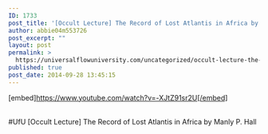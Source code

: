 ```yaml
---
ID: 1733
post_title: '[Occult Lecture] The Record of Lost Atlantis in Africa by Manly P. Hall #UfU'
author: abbie04m553726
post_excerpt: ""
layout: post
permalink: >
  https://universalflowuniversity.com/uncategorized/occult-lecture-the-record-of-lost-atlantis-in-africa-by-manly-p-hall-ufu/
published: true
post_date: 2014-09-28 13:45:15
---
```

[embed]https://www.youtube.com/watch?v=-XJtZ91sr2U[/embed]</br></br>
<p>#UfU [Occult Lecture] The Record of Lost Atlantis in Africa by Manly P. Hall </p>
